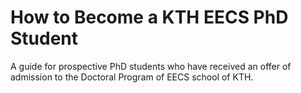 # How to Become a KTH EECS PhD Student
A guide for prospective PhD students who have received an offer of admission to the Doctoral Program of EECS school of KTH.
